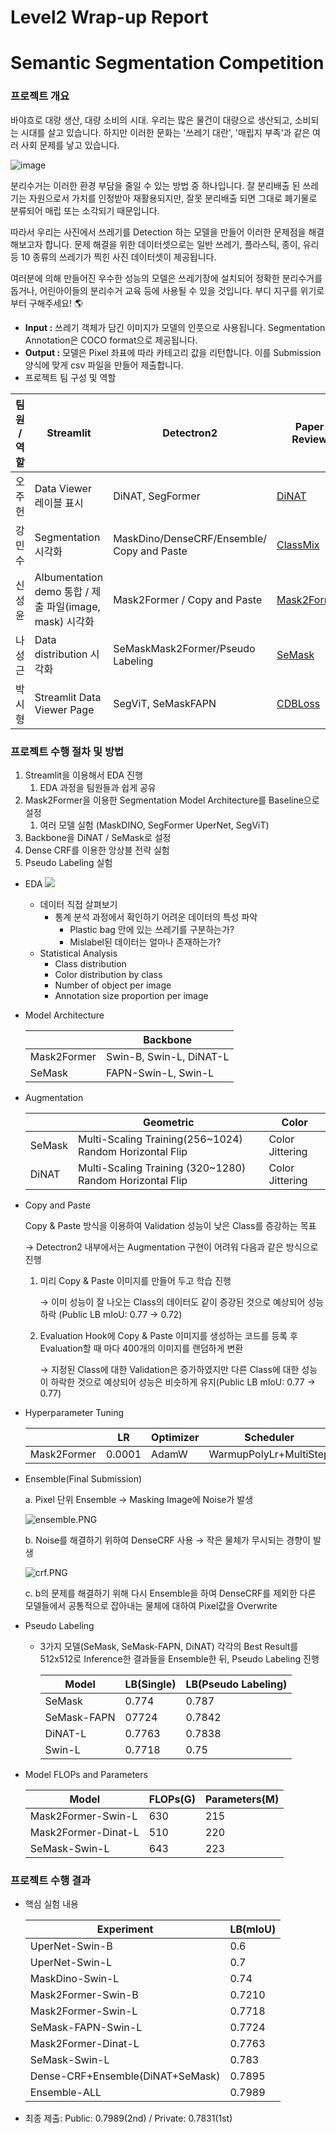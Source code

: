 # Level2 Wrap-up Report

# Semantic Segmentation Competition

### 프로젝트 개요

바야흐로 대량 생산, 대량 소비의 시대. 우리는 많은 물건이 대량으로 생산되고, 소비되는 시대를 살고 있습니다. 하지만 이러한 문화는 '쓰레기 대란', '매립지 부족'과 같은 여러 사회 문제를 낳고 있습니다.

![image](./images/1.png)

분리수거는 이러한 환경 부담을 줄일 수 있는 방법 중 하나입니다. 잘 분리배출 된 쓰레기는 자원으로서 가치를 인정받아 재활용되지만, 잘못 분리배출 되면 그대로 폐기물로 분류되어 매립 또는 소각되기 때문입니다.

따라서 우리는 사진에서 쓰레기를 Detection 하는 모델을 만들어 이러한 문제점을 해결해보고자 합니다. 문제 해결을 위한 데이터셋으로는 일반 쓰레기, 플라스틱, 종이, 유리 등 10 종류의 쓰레기가 찍힌 사진 데이터셋이 제공됩니다.

여러분에 의해 만들어진 우수한 성능의 모델은 쓰레기장에 설치되어 정확한 분리수거를 돕거나, 어린아이들의 분리수거 교육 등에 사용될 수 있을 것입니다. 부디 지구를 위기로부터 구해주세요! 🌎

- **Input :** 쓰레기 객체가 담긴 이미지가 모델의 인풋으로 사용됩니다. Segmentation Annotation은 COCO format으로 제공됩니다.
- **Output :** 모델은 Pixel 좌표에 따라 카테고리 값을 리턴합니다. 이를 Submission 양식에 맞게 csv 파일을 만들어 제출합니다.
- 프로젝트 팀 구성 및 역할

| 팀원 / 역할 | Streamlit | Detectron2 | Paper Review |
| --- | --- | --- | --- |
| 오주헌 | Data Viewer 레이블 표시 | DiNAT, SegFormer | [DiNAT](https://velog.io/@ozoooooh/%EB%85%BC%EB%AC%B8%EB%A6%AC%EB%B7%B0Dilated-Neighborhood-Attention-Transformer) |
| 강민수 | Segmentation 시각화 | MaskDino/DenseCRF/Ensemble/ Copy and Paste | [ClassMix](https://velog.io/@tec10182/ClassMix) |
| 신성윤 | Albumentation demo 통합 / 제출 파일(image, mask) 시각화 | Mask2Former / Copy and Paste | [Mask2Former](https://velog.io/@sshinohs/MaskFormer-Mask2Former) |
| 나성근 | Data distribution 시각화 | SeMaskMask2Former/Pseudo Labeling | [SeMask](https://arxiv.org/abs/2112.12782) |
| 박시형 | Streamlit Data Viewer Page | SegViT, SeMaskFAPN | [CDBLoss]() |

### 프로젝트 수행 절차 및 방법

1. Streamlit을 이용해서 EDA 진행
    1. EDA 과정을 팀원들과 쉽게 공유
2. Mask2Former을 이용한 Segmentation Model Architecture를 Baseline으로 설정
    1. 여러 모델 실험 (MaskDINO, SegFormer UperNet, SegViT)
3. Backbone을 DiNAT / SeMask로 설정
4. Dense CRF를 이용한 앙상블 전략 실험
5. Pseudo Labeling 실험

- EDA
    ![](./images/2.png)
    
    - 데이터 직접 살펴보기
        - 통계 분석 과정에서 확인하기 어려운 데이터의 특성 파악
            - Plastic bag 안에 있는 쓰레기를 구분하는가?
            - Mislabel된 데이터는 얼마나 존재하는가?
    - Statistical Analysis
        - Class distribution
        - Color distribution by class
        - Number of object per image
        - Annotation size proportion per image
- Model Architecture
    
    
    |  | Backbone |
    | --- | --- |
    | Mask2Former | Swin-B, Swin-L, DiNAT-L |
    | SeMask | FAPN-Swin-L, Swin-L |
- Augmentation
    
    
    |  | Geometric | Color |
    | --- | --- | --- |
    | SeMask | Multi-Scaling Training(256~1024) Random Horizontal Flip         | Color Jittering |
    | DiNAT | Multi-Scaling Training (320~1280)                                 Random Horizontal Flip | Color Jittering |
- Copy and Paste
    
    Copy & Paste 방식을 이용하여 Validation 성능이 낮은 Class를 증강하는 목표
    
    → Detectron2 내부에서는 Augmentation 구현이 어려워 다음과 같은 방식으로 진행
    
    1. 미리 Copy & Paste 이미지를 만들어 두고 학습 진행
        
         → 이미 성능이 잘 나오는 Class의 데이터도 같이 증강된 것으로 예상되어 성능 하락
             (Public LB mIoU: 0.77 → 0.72)
        
    2. Evaluation Hook에 Copy & Paste 이미지를 생성하는 코드를 등록 후 Evaluation할 때 마다 400개의 이미지를 랜덤하게 변환
        
        → 지정된 Class에 대한 Validation은 증가하였지만 다른 Class에 대한 성능이 하락한 것으로 예상되어 성능은 비슷하게 유지(Public LB mIoU: 0.77 → 0.77)
        
- Hyperparameter Tuning
    
    
    |  | LR | Optimizer | Scheduler |
    | --- | --- | --- | --- |
    | Mask2Former | 0.0001 | AdamW | WarmupPolyLr+MultiStep |
- Ensemble(Final Submission)

     a. Pixel 단위 Ensemble → Masking Image에 Noise가 발생
    
    ![ensemble.PNG](./images/3.png)
    
     b. Noise를 해결하기 위하여 DenseCRF 사용 → 작은 물체가 무시되는 경향이 발생
    
    ![crf.PNG](./images/4.png)
    
     c. b의 문제를 해결하기 위해 다시 Ensemble을 하여 DenseCRF를 제외한 다른 모델들에서 공통적으로 잡아내는 물체에 대하여 Pixel값을 Overwrite
    
- Pseudo Labeling
    - 3가지 모델(SeMask, SeMask-FAPN, DiNAT) 각각의 Best Result를 512x512로 Inference한 결과들을 Ensemble한 뒤, Pseudo Labeling 진행
        
        | Model | LB(Single) | LB(Pseudo Labeling) |
        | --- | --- | --- |
        | SeMask | 0.774 | 0.787 |
        | SeMask-FAPN | 07724 | 0.7842 |
        | DiNAT-L | 0.7763 | 0.7838 |
        | Swin-L | 0.7718 | 0.75 |
- Model FLOPs and Parameters
    
    | Model | FLOPs(G) | Parameters(M) |
    | --- | --- | --- |
    | Mask2Former-Swin-L | 630 | 215 |
    | Mask2Former-Dinat-L | 510 | 220 |
    | SeMask-Swin-L | 643 | 223 |

### 프로젝트 수행 결과

- 핵심 실험 내용
    
    
    | Experiment | LB(mIoU) |
    | --- | --- |
    | UperNet-Swin-B | 0.6 |
    | UperNet-Swin-L | 0.7 |
    | MaskDino-Swin-L | 0.74 |
    | Mask2Former-Swin-B | 0.7210 |
    | Mask2Former-Swin-L | 0.7718 |
    | SeMask-FAPN-Swin-L | 0.7724 |
    | Mask2Former-Dinat-L | 0.7763 |
    | SeMask-Swin-L | 0.783 |
    | Dense-CRF+Ensemble(DiNAT+SeMask) | 0.7895 |
    | Ensemble-ALL | 0.7989 |
    
- 최종 제출: Public: 0.7989(2nd) / Private: 0.7831(1st)
